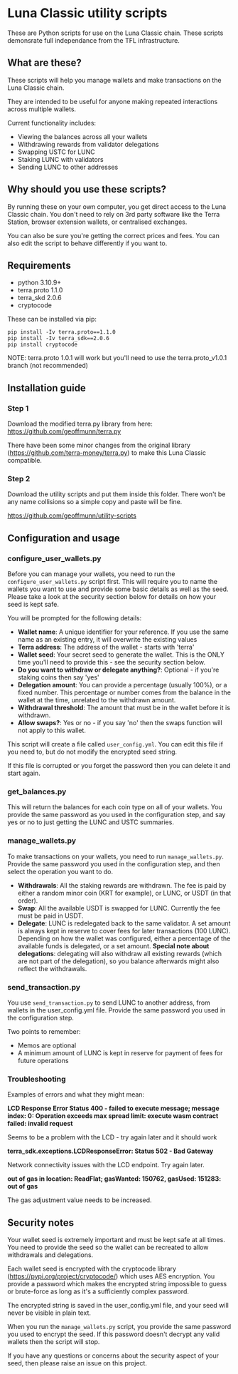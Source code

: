 # Luna Classic utility scripts

These are Python scripts for use on the Luna Classic chain. These scripts demonsrate full independance from the TFL infrastructure.


## What are these?

These scripts will help you manage wallets and make transactions on the Luna Classic chain.

They are intended to be useful for anyone making repeated interactions across multiple wallets.

Current functionality includes:

 * Viewing the balances across all your wallets
 * Withdrawing rewards from validator delegations
 * Swapping USTC for LUNC
 * Staking LUNC with validators
 * Sending LUNC to other addresses

 ## Why should you use these scripts?

 By running these on your own computer, you get direct access to the Luna Classic chain. You don't need to rely on 3rd party software like the Terra Station, browser extension wallets, or centralised exchanges.


 You can also be sure you're getting the correct prices and fees. You can also edit the script to behave differently if you want to.

 ## Requirements
 
  * python 3.10.9+
  * terra.proto 1.1.0
  * terra_skd 2.0.6
  * cryptocode

  These can be installed via pip:
  ```
  pip install -Iv terra.proto==1.1.0
  pip install -Iv terra_sdk==2.0.6
  pip install cryptocode
  ```

NOTE: terra.proto 1.0.1 will work but you'll need to use the terra.proto_v1.0.1 branch (not recommended)

 ## Installation guide

### Step 1
 Download the modified terra.py library from here:
 https://github.com/geoffmunn/terra.py

 There have been some minor changes from the original library (https://github.com/terra-money/terra.py) to make this Luna Classic compatible.

### Step 2
 Download the utility scripts and put them inside this folder. There won't be any name collisions so a simple copy and paste will be fine.

https://github.com/geoffmunn/utility-scripts

## Configuration and usage

### configure_user_wallets.py

Before you can manage your wallets, you need to run the ```configure_user_wallets.py``` script first. This will require you to name the wallets you want to use and provide some basic details as well as the seed. Please take a look at the security section below for details on how your seed is kept safe.

You will be prompted for the following details:

 - **Wallet name**: A unique identifier for your reference. If you use the same name as an existing entry, it will overwrite the existing values
 - **Terra address**: The address of the wallet - starts with 'terra'
 - **Wallet seed**: Your secret seed to generate the wallet. This is the ONLY time you'll need to provide this - see the security section below.
 - **Do you want to withdraw or delegate anything?**: Optional - if you're staking coins then say 'yes'
 - **Delegation amount**: You can provide a percentage (usually 100%), or a fixed number. This percentage or number comes from the balance in the wallet at the time, unrelated to the withdrawn amount.
 - **Withdrawal threshold**: The amount that must be in the wallet before it is withdrawn.
 - **Allow swaps?**: Yes or no - if you say 'no' then the swaps function will not apply to this wallet.

This script will create a file called ```user_config.yml```.
You can edit this file if you need to, but do not modify the encrypted seed string.

If this file is corrupted or you forget the password then you can delete it and start again.

### get_balances.py

This will return the balances for each coin type on all of your wallets. You provide the same password as you used in the configuration step, and say yes or no to just getting the LUNC and USTC summaries.

### manage_wallets.py

To make transactions on your wallets, you need to run ```manage_wallets.py```. Provide the same password you used in the configuration step, and then select the operation you want to do.

 - **Withdrawals**: All the staking rewards are withdrawn. The fee is paid by either a random minor coin (KRT for example), or LUNC, or USDT (in that order).
 - **Swap**: All the available USDT is swapped for LUNC. Currently the fee must be paid in USDT.
 - **Delegate**: LUNC is redelegated back to the same validator. A set amount is always kept in reserve to cover fees for later transactions (100 LUNC). Depending on how the wallet was configured, either a percentage of the available funds is delegated, or a set amount.
 **Special note about delegations**: delegating will also withdraw all existing rewards (which are not part of the delegation), so you balance afterwards might also reflect the withdrawals.

### send_transaction.py

You use ```send_transaction.py``` to send LUNC to another address, from wallets in the user_config.yml file. Provide the same password you used in the configuration step.

Two points to remember:
 - Memos are optional
 - A minimum amount of LUNC is kept in reserve for payment of fees for future operations

### Troubleshooting

Examples of errors and what they might mean:

**LCD Response Error Status 400 - failed to execute message; message index: 0: Operation exceeds max spread limit: execute wasm contract failed: invalid request**

Seems to be a problem with the LCD - try again later and it should work

**terra_sdk.exceptions.LCDResponseError: Status 502 - Bad Gateway**

Network connectivity issues with the LCD endpoint. Try again later.

**out of gas in location: ReadFlat; gasWanted: 150762, gasUsed: 151283: out of gas**

The gas adjustment value needs to be increased.

## Security notes

Your wallet seed is extremely important and must be kept safe at all times. You need to provide the seed so the wallet can be recreated to allow withdrawals and delegations.

Each wallet seed is encrypted with the cryptocode library (https://pypi.org/project/cryptocode/) which uses AES encryption. You provide a password which makes the encrypted string impossible to guess or brute-force as long as it's a sufficiently complex password.

The encrypted string is saved in the user_config.yml file, and your seed will never be visible in plain text.

When you run the ```manage_wallets.py``` script, you provide the same password you used to encrypt the seed. If this password doesn't decrypt any valid wallets then the script will stop.

If you have any questions or concerns about the security aspect of your seed, then please raise an issue on this project.
